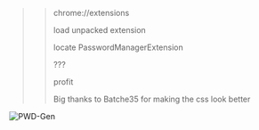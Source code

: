 >> chrome://extensions
>> 
>> load unpacked extension
>> 
>> locate PasswordManagerExtension
>> 
>> ???
>> 
>> profit
>>
>> 
>> Big thanks to Batche35 for making the css look better

 
![PWD-Gen](https://github.com/CRAWNiiK/Chrome-Password-Generator/assets/123910716/5146ac28-9440-46c1-8d82-7a4b96ac1b07)
